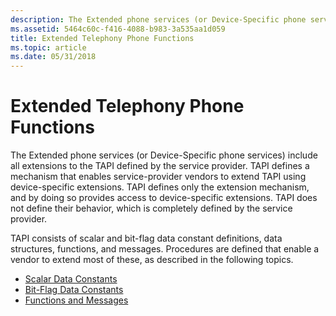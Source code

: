 ```yaml
---
description: The Extended phone services (or Device-Specific phone services) include all extensions to the TAPI defined by the service provider.
ms.assetid: 5464c60c-f416-4088-b983-3a535aa1d059
title: Extended Telephony Phone Functions
ms.topic: article
ms.date: 05/31/2018
---
```


# Extended Telephony Phone Functions

The Extended phone services (or Device-Specific phone services) include all extensions to the TAPI defined by the service provider. TAPI defines a mechanism that enables service-provider vendors to extend TAPI using device-specific extensions. TAPI defines only the extension mechanism, and by doing so provides access to device-specific extensions. TAPI does not define their behavior, which is completely defined by the service provider.

TAPI consists of scalar and bit-flag data constant definitions, data structures, functions, and messages. Procedures are defined that enable a vendor to extend most of these, as described in the following topics.

-   [Scalar Data Constants](scalar-data-constants.md)
-   [Bit-Flag Data Constants](bit-flag-data-constants.md)
-   [Functions and Messages](functions-and-messages.md)

 

 



